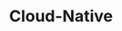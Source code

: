 ---
type: "module"
title: "Cloud-Native"
description: "Learn the fundamentals of cloud-native technologies, including Kubernetes, microservices, and containerization."
banner: "images/exoscale-icon.png"
weight: 4
tags: [cloud, containers]
level: "beginner"
categories: "platform"
---